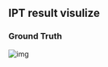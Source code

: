 
## IPT result visulize
### Ground Truth
![img](https://gitlab.com/multitaskpretrain/rsipt/-/raw/devs/results/0.png)
